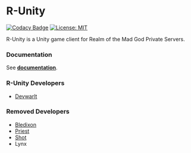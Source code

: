 # R-Unity
[![Codacy Badge][codacy-badge]][codacy] [![License: MIT][license-badge]][license]

R-Unity is a Unity game client for Realm of the Mad God Private Servers.

### Documentation
See **[documentation][r-unity docs]**.

### R-Unity Developers
- [Devwarlt][devwarlt]

### Removed Developers
- [Bledixon][bledixon]
- [Priest][priest]
- [Shot][shot]
- Lynx

[codacy]: https://www.codacy.com?utm_source=github.com&amp;utm_medium=referral&amp;utm_content=Devwarlt/R-Unity&amp;utm_campaign=Badge_Grade
[codacy-badge]: https://api.codacy.com/project/badge/Grade/f717a3e828ef4c76a9180c249258e95d
[license]: https://opensource.org/licenses/MIT
[license-badge]: https://img.shields.io/badge/License-MIT-yellow.svg
[r-unity docs]: https://devwarlt.github.io/r-unity-docs/
[bledixon]: https://github.com/Bledixon
[devwarlt]: https://github.com/Devwarlt
[shot]: https://github.com/ShotRotMG
[priest]: https://github.com/EpicQuackIV
